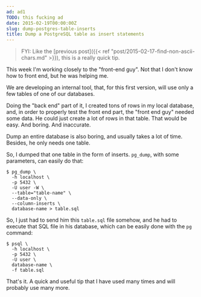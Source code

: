 ```yaml
---
ad: ad1
TODO: this fucking ad
date: 2015-02-19T00:00:00Z
slug: dump-postgres-table-inserts
title: Dump a PostgreSQL table as insert statements
---
```


> FYI: Like the [previous post]({{< ref "post/2015-02-17-find-non-ascii-chars.md" >}}),
> this is a really quick tip.

This week I'm working closely to the "front-end guy". Not that I don't know
how to front end, but he was helping me.

We are developing an internal tool, that, for this first version, will use
only a few tables of one of our databases.

Doing the "back end" part of it, I created tons of rows in my local database,
and, in order to properly test the front end part, the "front end guy"
needed some data. He could just create a lot of rows in that table. That would
be easy. And boring. And inaccurate.

Dump an entire database is also boring, and usually takes a lot of time.
Besides, he only needs one table.

So, I dumped that one table in the form of inserts. `pg_dump`, with some
parameters, can easily do that:

```console
$ pg_dump \
  -h localhost \
  -p 5432 \
  -U user -W \
  --table="table-name" \
  --data-only \
  --column-inserts \
  database-name > table.sql
```

So, I just had to send him this `table.sql` file somehow, and he had to
execute that SQL file in his database, which can be easily done with the `pg`
command:

```console
$ psql \
  -h localhost \
  -p 5432 \
  -U user \
  database-name \
  -f table.sql
```

That's it. A quick and useful tip that I have used many times and will probably
use many more.

